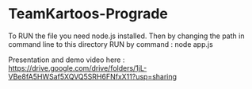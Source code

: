 # TeamKartoos-Prograde
To RUN the file you need node.js installed. Then by changing the path in command line to this directory RUN by command : node app.js

Presentation and demo video here : https://drive.google.com/drive/folders/1jL-VBe8fA5HWSaf5XQVQ5SRH6FNfxX11?usp=sharing

